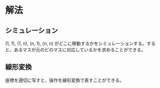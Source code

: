 # 解法

## シミュレーション

(1, 1), (1, n), (n, 1), (n, n) がどこに移動するかをシミュレーションする。すると、あるマスが元のどのマスに対応しているかを求めることができる。

## 線形変換

座標を適切に写すと、操作を線形変換で表すことができる。
